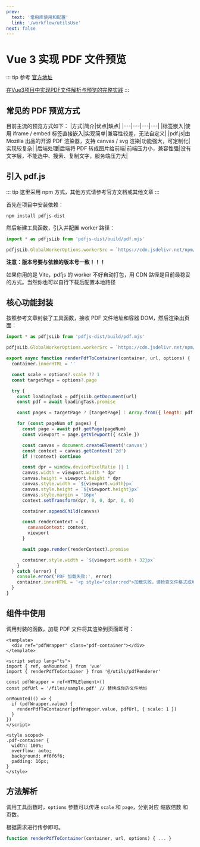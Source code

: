 ```yaml
---
prev:
  text: '常用库使用和配置'
  link: '/workflow/utilsUse'
next: false
---
```


# Vue 3 实现 PDF 文件预览

::: tip 参考
[官方地址](https://github.com/mozilla/pdf.js?tab=readme-ov-file)

[在Vue3项目中实现PDF文件解析与预览的完整实践](https://juejin.cn/post/7516369929657335843?searchId=202508121658321381DFDB977628E03F1D)
:::


## 常见的 PDF 预览方式

目前主流的预览方式如下：
|方式|简介|优点|缺点|
|---|---|---|---|
|标签嵌入|使用 iframe / embed 标签直接嵌入|实现简单|兼容性较差，无法自定义|
|pdf.js|由 Mozilla 出品的开源 PDF 渲染器，支持 canvas / svg 渲染|功能强大，可定制化|实现较复杂|
|后端处理|后端将 PDF 转成图片给前端|前端压力小，兼容性强|没有文字层，不能选中、搜索、复制文字，服务端压力大|


## 引入 pdf.js

::: tip
这里采用 npm 方式，其他方式请参考官方文档或其他文章
:::

首先在项目中安装依赖：

```shell
npm install pdfjs-dist
```

然后新建工具函数，引入并配置 worker 路径：

```js
import * as pdfjsLib from 'pdfjs-dist/build/pdf.mjs'

pdfjsLib.GlobalWorkerOptions.workerSrc = `https://cdn.jsdelivr.net/npm/pdfjs-dist@4.8.69/build/pdf.worker.mjs`
```

**注意：版本号要与依赖的版本号一致！！！**

如果你用的是 Vite，pdfjs 的 worker 不好自动打包，用 CDN 路径是目前最稳妥的方式。当然你也可以自行下载后配置本地路径


## 核心功能封装

按照参考文章封装了工具函数，接收 PDF 文件地址和容器 DOM，然后渲染出页面：

```js
import * as pdfjsLib from 'pdfjs-dist/build/pdf.mjs'

pdfjsLib.GlobalWorkerOptions.workerSrc = `https://cdn.jsdelivr.net/npm/pdfjs-dist@4.8.69/build/pdf.worker.mjs`

export async function renderPdfToContainer(container, url, options) {
  container.innerHTML = ''

  const scale = options?.scale ?? 1
  const targetPage = options?.page

  try {
    const loadingTask = pdfjsLib.getDocument(url)
    const pdf = await loadingTask.promise

    const pages = targetPage ? [targetPage] : Array.from({ length: pdf.numPages }, (_, i) => i + 1)

    for (const pageNum of pages) {
      const page = await pdf.getPage(pageNum)
      const viewport = page.getViewport({ scale })

      const canvas = document.createElement('canvas')
      const context = canvas.getContext('2d')
      if (!context) continue

      const dpr = window.devicePixelRatio || 1
      canvas.width = viewport.width * dpr
      canvas.height = viewport.height * dpr
      canvas.style.width = `${viewport.width}px`
      canvas.style.height = `${viewport.height}px`
      canvas.style.margin = '16px'
      context.setTransform(dpr, 0, 0, dpr, 0, 0)

      container.appendChild(canvas)

      const renderContext = {
        canvasContext: context,
        viewport
      }

      await page.render(renderContext).promise

      container.style.width = `${viewport.width + 32}px`
    }
  } catch (error) {
    console.error('PDF 加载失败:', error)
    container.innerHTML = '<p style="color:red">加载失败，请检查文件格式或地址是否正确。</p>'
  }
}
```


## 组件中使用

调用封装的函数，加载 PDF 文件将其渲染到页面即可：

```vue
<template>
  <div ref="pdfWrapper" class="pdf-container"></div>
</template>

<script setup lang="ts">
import { ref, onMounted } from 'vue'
import { renderPdfToContainer } from '@/utils/pdfRenderer'

const pdfWrapper = ref<HTMLElement>()
const pdfUrl = '/files/sample.pdf' // 替换成你的文件地址

onMounted(() => {
  if (pdfWrapper.value) {
    renderPdfToContainer(pdfWrapper.value, pdfUrl, { scale: 1 })
  }
})
</script>

<style scoped>
.pdf-container {
  width: 100%;
  overflow: auto;
  background: #f6f6f6;
  padding: 16px;
}
</style>
```


## 方法解析

调用工具函数时，`options` 参数可以传递 `scale` 和 `page`，分别对应 缩放倍数 和 页数。

根据需求进行传参即可。

```js
function renderPdfToContainer(container, url, options) { ... }
```